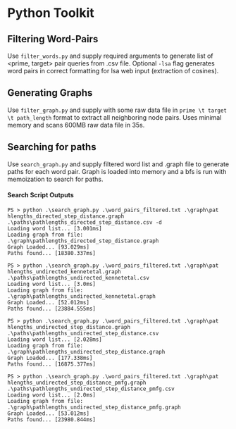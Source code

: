 # Python Toolkit

## Filtering Word-Pairs

Use `filter_words.py` and supply required arguments to generate list of \<prime, target\> pair queries from .csv file. Optional `-lsa` flag generates word pairs in correct formatting for lsa web input (extraction of cosines).

## Generating Graphs

Use `filter_graph.py` and supply with some raw data file in `prime \t target \t path_length` format to extract all neighboring node pairs. Uses minimal memory and scans 600MB raw data file in 35s.

## Searching for paths

Use `search_graph.py` and supply filtered word list and .graph file to generate paths for each word pair. Graph is loaded into memory and a bfs is run with memoization to search for paths.

#### Search Script Outputs
```
PS > python .\search_graph.py .\word_pairs_filtered.txt .\graph\pat
hlengths_directed_step_distance.graph .\paths\pathlengths_directed_step_distance.csv -d
Loading word list... [3.001ms]
Loading graph from file: .\graph\pathlengths_directed_step_distance.graph
Graph Loaded... [93.029ms]
Paths found... [18380.337ms]

PS > python .\search_graph.py .\word_pairs_filtered.txt .\graph\pat
hlengths_undirected_kennetetal.graph .\paths\pathlengths_undirected_kennetetal.csv
Loading word list... [3.0ms]
Loading graph from file: .\graph\pathlengths_undirected_kennetetal.graph
Graph Loaded... [52.012ms]
Paths found... [23884.555ms]

PS > python .\search_graph.py .\word_pairs_filtered.txt .\graph\pat
hlengths_undirected_step_distance.graph .\paths\pathlengths_undirected_step_distance.csv
Loading word list... [2.028ms]
Loading graph from file: .\graph\pathlengths_undirected_step_distance.graph
Graph Loaded... [177.338ms]
Paths found... [16875.377ms]

PS > python .\search_graph.py .\word_pairs_filtered.txt .\graph\pat
hlengths_undirected_step_distance_pmfg.graph .\paths\pathlengths_undirected_step_distance_pmfg.csv
Loading word list... [2.0ms]
Loading graph from file: .\graph\pathlengths_undirected_step_distance_pmfg.graph
Graph Loaded... [53.012ms]
Paths found... [23980.844ms]
```
